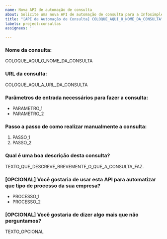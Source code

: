 ```yaml
---
name: Nova API de automação de consulta
about: Solicite uma nova API de automação de consulta para a Infosimples
title: "[API de Automação de Consulta] COLOQUE_AQUI_O_NOME_DA_CONSULTA"
labels: project:consultas
assignees: ''

---
```


### Nome da consulta:

COLOQUE_AQUI_O_NOME_DA_CONSULTA

### URL da consulta:

COLOQUE_AQUI_A_URL_DA_CONSULTA

### Parâmetros de entrada necessários para fazer a consulta:

- PARAMETRO_1
- PARAMETRO_2

### Passo a passo de como realizar manualmente a consulta:

1. PASSO_1
2. PASSO_2

### Qual é uma boa descrição desta consulta?

TEXTO_QUE_DESCREVE_BREVEMENTE_O_QUE_A_CONSULTA_FAZ.

### [OPCIONAL] Você gostaria de usar esta API para automatizar que tipo de processo da sua empresa?

- PROCESSO_1
- PROCESSO_2

### [OPCIONAL] Você gostaria de dizer algo mais que não perguntamos?

TEXTO_OPCIONAL
